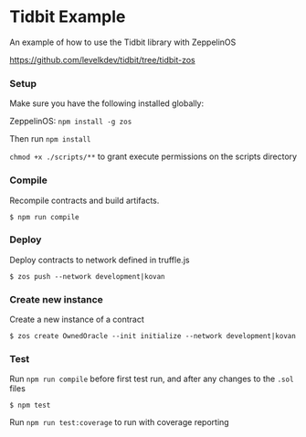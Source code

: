 # Tidbit Example

An example of how to use the Tidbit library with ZeppelinOS

https://github.com/levelkdev/tidbit/tree/tidbit-zos

### Setup

Make sure you have the following installed globally:

ZeppelinOS: `npm install -g zos`

Then run `npm install`

`chmod +x ./scripts/**` to grant execute permissions on the scripts directory

### Compile

Recompile contracts and build artifacts.

```
$ npm run compile
```

### Deploy

Deploy contracts to network defined in truffle.js

```
$ zos push --network development|kovan
```

### Create new instance

Create a new instance of a contract
```
$ zos create OwnedOracle --init initialize --network development|kovan
```

### Test

Run `npm run compile` before first test run, and after any changes to the `.sol` files

```
$ npm test
```

Run `npm run test:coverage` to run with coverage reporting
